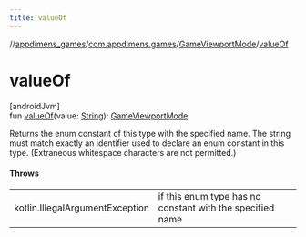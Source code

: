 ```yaml
---
title: valueOf
---
```

//[appdimens_games](../../../index.html)/[com.appdimens.games](../index.html)/[GameViewportMode](index.html)/[valueOf](value-of.html)



# valueOf



[androidJvm]\
fun [valueOf](value-of.html)(value: [String](https://kotlinlang.org/api/core/kotlin-stdlib/kotlin/-string/index.html)): [GameViewportMode](index.html)



Returns the enum constant of this type with the specified name. The string must match exactly an identifier used to declare an enum constant in this type. (Extraneous whitespace characters are not permitted.)



#### Throws


| | |
|---|---|
| kotlin.IllegalArgumentException | if this enum type has no constant with the specified name |


